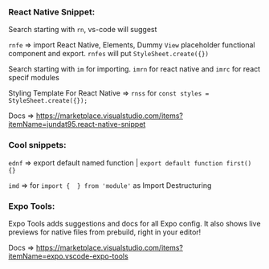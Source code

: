 ### React Native Snippet:
Search starting with `rn`, vs-code will suggest

`rnfe` => import React Native, Elements, Dummy `View` placeholder functional component and export. `rnfes` will put `StyleSheet.create({})`

Search starting with `im` for importing. 
`imrn` for react native and `imrc` for react specif modules

Styling Template For React Native => `rnss` for `const styles = StyleSheet.create({});`

Docs => https://marketplace.visualstudio.com/items?itemName=jundat95.react-native-snippet

### Cool snippets:
`ednf` => export default named function | `export default function first() {}`

`imd` => for `import {  } from 'module'` as Import Destructuring

### Expo Tools:
Expo Tools adds suggestions and docs for all Expo config. It also shows live previews for native files from prebuild, right in your editor!

Docs => https://marketplace.visualstudio.com/items?itemName=expo.vscode-expo-tools